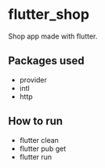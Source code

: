 # flutter_shop

Shop app made with flutter.

## Packages used
* provider
* intl
* http

## How to run
* flutter clean
* flutter pub get
* flutter run
